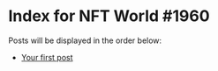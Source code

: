 # Index for NFT World #1960
Posts will be displayed in the order below:

- [Your first post](./001-first.md)

